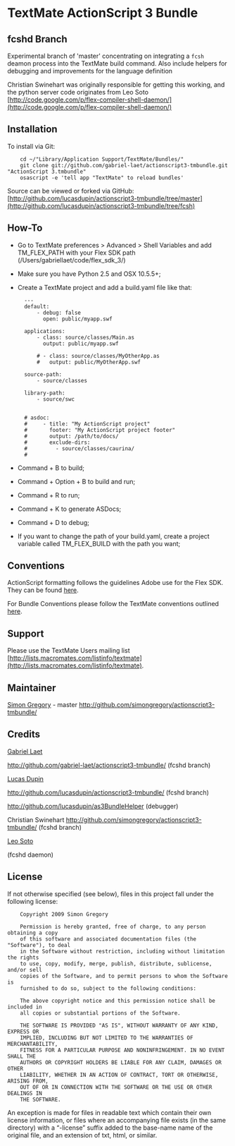 
TextMate ActionScript 3 Bundle
==============================

fcshd Branch
------------

Experimental branch of 'master' concentrating on integrating a `fcsh` deamon process into the TextMate build command.
Also include helpers for debugging and improvements for the language definition

Christian Swinehart was originally responsible for getting this working, and the python server code originates from Leo Soto [http://code.google.com/p/flex-compiler-shell-daemon/](http://code.google.com/p/flex-compiler-shell-daemon/)

Installation
------------

To install via Git:

		cd ~/"Library/Application Support/TextMate/Bundles/"
		git clone git://github.com/gabriel-laet/actionscript3-tmbundle.git "ActionScript 3.tmbundle"
		osascript -e 'tell app "TextMate" to reload bundles'

Source can be viewed or forked via GitHub: [http://github.com/lucasdupin/actionscript3-tmbundle/tree/master](http://github.com/lucasdupin/actionscript3-tmbundle/tree/fcsh)

How-To
-----------

* Go to TextMate preferences > Advanced > Shell Variables and add TM_FLEX_PATH with your Flex SDK path (/Users/gabriellaet/code/flex_sdk_3/)
* Make sure you have Python 2.5 and OSX 10.5.5+;
* Create a TextMate project and add a build.yaml file like that:

		---
		default:
		    - debug: false
		      open: public/myapp.swf
      
		applications:
		    - class: source/classes/Main.as
		      output: public/myapp.swf

		    # - class: source/classes/MyOtherApp.as
		    #   output: public/MyOtherApp.swf
    
		source-path:
		    - source/classes
                                                    
		library-path:
		    - source/swc


		# asdoc:
		#     - title: "My ActionScript project"
		#       footer: "My ActionScript project footer"
		#       output: /path/to/docs/
		#       exclude-dirs: 
		#         - source/classes/caurina/
		#

* Command + B to build;
* Command + Option + B to build and run;
* Command + R to run;
* Command + K to generate ASDocs;
* Command + D to debug;
* If you want to change the path of your build.yaml, create a project variable called TM_FLEX_BUILD with the path you want;


Conventions
-----------

ActionScript formatting follows the guidelines Adobe use for the Flex SDK. They can be found [here](http://opensource.adobe.com/wiki/display/flexsdk/Coding+Conventions).

For Bundle Conventions please follow the TextMate conventions outlined [here](http://svn.textmate.org/trunk/Conventions.txt).

Support
-------

Please use the TextMate Users mailing list [http://lists.macromates.com/listinfo/textmate](http://lists.macromates.com/listinfo/textmate).

Maintainer
----------

[Simon Gregory](http://blog.simonregory.com) - master http://github.com/simongregory/actionscript3-tmbundle/

Credits
----------

[Gabriel Laet](http://gabriellaet.com)

http://github.com/gabriel-laet/actionscript3-tmbundle/ (fcshd branch)

[Lucas Dupin](http://lucasdup.in) 

http://github.com/lucasdupin/actionscript3-tmbundle/ (fcshd branch)

http://github.com/lucasdupin/as3BundleHelper (debugger)

Christian Swinehart
http://github.com/simongregory/actionscript3-tmbundle/ (fcshd branch)

[Leo Soto](http://code.google.com/p/flex-compiler-shell-daemon/)

(fcshd daemon)

License
-------

If not otherwise specified (see below), files in this project fall under the following license:

		Copyright 2009 Simon Gregory

		Permission is hereby granted, free of charge, to any person obtaining a copy
		of this software and associated documentation files (the "Software"), to deal
		in the Software without restriction, including without limitation the rights
		to use, copy, modify, merge, publish, distribute, sublicense, and/or sell
		copies of the Software, and to permit persons to whom the Software is
		furnished to do so, subject to the following conditions:

		The above copyright notice and this permission notice shall be included in
		all copies or substantial portions of the Software.

		THE SOFTWARE IS PROVIDED "AS IS", WITHOUT WARRANTY OF ANY KIND, EXPRESS OR
		IMPLIED, INCLUDING BUT NOT LIMITED TO THE WARRANTIES OF MERCHANTABILITY,
		FITNESS FOR A PARTICULAR PURPOSE AND NONINFRINGEMENT. IN NO EVENT SHALL THE
		AUTHORS OR COPYRIGHT HOLDERS BE LIABLE FOR ANY CLAIM, DAMAGES OR OTHER
		LIABILITY, WHETHER IN AN ACTION OF CONTRACT, TORT OR OTHERWISE, ARISING FROM,
		OUT OF OR IN CONNECTION WITH THE SOFTWARE OR THE USE OR OTHER DEALINGS IN
		THE SOFTWARE.

An exception is made for files in readable text which contain their own license information, or files where an accompanying file exists (in the same directory) with a “-license” suffix added to the base-name name of the original file, and an extension of txt, html, or similar.
